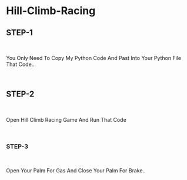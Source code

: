 # Hill-Climb-Racing<br>
<h2>STEP-1</h2><br>
<p>You Only Need To Copy My Python Code And Past Into Your Python File That Code.. </p><br>
<h2>STEP-2</h2><bR>
<p>Open Hill Climb Racing Game And Run That Code</p><br>
<h3>STEP-3</h3><br>
<p>Open Your Palm For Gas And Close Your Palm For Brake..</p>


